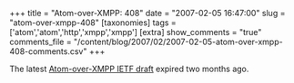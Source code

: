 +++
title = "Atom-over-XMPP: 408"
date = "2007-02-05 16:47:00"
slug = "atom-over-xmpp-408"
[taxonomies]
tags = ['atom','atom','http','xmpp','xmpp']
[extra]
show_comments = "true"
comments_file = "/content/blog/2007/02/2007-02-05-atom-over-xmpp-408-comments.csv"
+++

The latest [Atom-over-XMPP IETF draft](http://www.xmpp.org/drafts/draft-saintandre-atompub-notify-05.html) expired two months ago.
